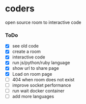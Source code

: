 # coders
open source room to interactive code

### ToDo
- [x] see old code
- [x] create a room
- [x] interactive code
- [x] run js/python/ruby language
- [x] show url to share page
- [x] Load on room page
- [ ] 404 when room does not exist
- [ ] improve socket performance
- [ ] run wait docker container
- [ ] add more languages